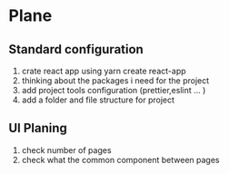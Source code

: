 # Plane

## Standard configuration

1. crate react app using yarn create react-app
2. thinking about the packages i need for the project
3. add project tools configuration (prettier,eslint ... )
4. add a folder and file structure for project

## UI Planing

1. check number of pages
2. check what the common component between pages
